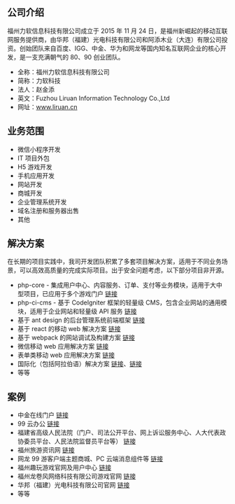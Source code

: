 ## 公司介绍
福州力软信息科技有限公司成立于 2015 年 11 月 24 日，是福州新崛起的移动互联网服务提供商，由华邦（福建）光电科技有限公司和阿添木业（大连）有限公司投资。创始团队来自百度、IGG、中金、华为和网龙等国内知名互联网企业的核心开发，是一支充满朝气的 80、90 创业团队。  

- 全称：福州力软信息科技有限公司  
- 简称：力软科技
- 法人：赵金添 
- 英文：Fuzhou Liruan Information Technology Co.,Ltd  
- 网址：www.liruan.cn  

## 业务范围
- 微信小程序开发
- IT 项目外包
- H5 游戏开发
- 手机应用开发
- 网站开发
- 商城开发
- 企业管理系统开发
- 域名注册和服务器出售
- 其他

## 解决方案
在长期的项目实践中，我司开发团队积累了多套项目解决方案，适用于不同业务场景，可以高效高质量的完成实际项目。出于安全问题考虑，以下部分项目非开源。
- php-core - 集成用户中心、内容服务、订单、支付等业务模块，适用于大中型项目，已应用于多个游戏门户 [链接](https://git.oschina.net/leicc/php-core)
- php-ci-cms - 基于 CodeIgniter 框架的轻量级 CMS，包含企业网站的通用模块，适用于企业网站和轻量级 API 服务 [链接](https://git.oschina.net/zhaojintian/cms)
- 基于 ant design 的后台管理系统前端框架 [链接](https://github.com/zhaotoday/react-antd)
- 基于 react 的移动 web 解决方案 [链接](https://github.com/zhaotoday/react)
- 基于 webpack 的网站调试及构建方案 [链接](https://github.com/zhaotoday/multi-page-website)
- 微信移动 web 应用解决方案 [链接](https://github.com/zhaotoday/react-weui)
- 表单类移动 web 应用解决方案 [链接](https://github.com/zhaotoday/react-antd-mobile)
- 国际化（包括阿拉伯语）解决方案 [链接](https://github.com/zhaotoday/react/blob/master/src/utils/i18n.js)、[链接](https://github.com/zhaotoday/arabic-styles)
- 等等

## 案例
- 中金在线门户 [链接](http://www.cnfol.com/)
- 99 云办公 [链接](http://oa.99.com/)
- 福建省高级人民法院（门户、司法公开平台、网上诉讼服务中心、人大代表政协委员平台、人民法院监督员平台等） [链接](http://fjcourt.gov.cn/)
- 福州旅游资讯网 [链接](http://fztour.gov.cn/)
- 网龙 99 游客户端主题商城、PC 云端消息组件等 [链接](http://im.101.com/nd)
- 福州趣玩游戏官网及用户中心 [链接](http://115.159.215.49:8080/)
- 福州龙卷风网络科技有限公司游戏官网 [链接](http://www.game.im/)
- 华邦（福建）光电科技有限公司官网 [链接](h)
- 等等
